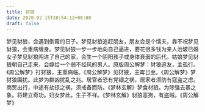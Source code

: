 ```yaml
---
title: 犲狼
date: 2020-02-15T20:54:12+08:00
draft: false
---
```


梦见豺狼，会遇到倒霉的日子。梦见豺狼追赶朋友，朋友会是个懦夫，靠不祝梦见豺狼，会重病缠身。梦见豺狼一步一步地向自己逼进，要花很多钱为亲人治玻已婚女子梦见豺狼闯进了自己的家，会生一个阴阳孩子或身体衰弱的后代。姑娘梦见豺狼朝自己走来，会嫁给一个弱不经风的男人。原版周公解梦：犲狼追友，主孤行。《周公解梦》打犲狼，主重病临。《周公解梦》见犲狼，主霉日至。《周公解梦》梦犲狼围扰。此梦为群凶扰乱之兆。居官者恐有党锢之祸，居家者须防有寇盗之虑。商贾出行，中途有劫掠之祸，须戒备而防。《梦林玄解》梦食材狼。为除强去暴之象。将建立奇功。妇女梦此，生子不祥。《梦林玄解》豺狼恶狗，有盗贼。《周公解梦》